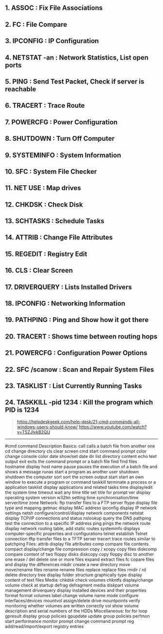 ## 1. ASSOC : Fix File Associations

## 2. FC : File Compare

## 3. IPCONFIG : IP Configuration

## 4. NETSTAT -an : Network Statistics, List open ports

## 5. PING : Send Test Packet, Check if server is reachable

## 6. TRACERT : Trace Route

## 7. POWERCFG : Power Configuration

## 8. SHUTDOWN : Turn Off Computer

## 9. SYSTEMINFO : System Information

## 10. SFC : System File Checker

## 11. NET USE : Map drives

## 12. CHKDSK : Check Disk

## 13. SCHTASKS : Schedule Tasks

## 14. ATTRIB : Change File Attributes

## 15. REGEDIT : Registry Edit

## 16. CLS : Clear Screen

## 17. DRIVERQUERY : Lists Installed Drivers

## 18. IPCONFIG : Networking Information

## 19. PATHPING : Ping and Show how it got there

## 20. TRACERT : Shows time between routing hops

## 21. POWERCFG : Configuration Power Options

## 22. SFC /scanow : Scan and Repair System Files

## 23. TASKLIST : List Currently Running Tasks

## 24. TASKKILL -pid 1234 : Kill the program which PID is 1234

> https://helpdeskgeek.com/help-desk/21-cmd-commands-all-windows-users-should-know/
> https://www.youtube.com/watch?v=TSZJIxkB2QU

---

#cmd command	Description
Basics:
call	calls a batch file from another one
cd	change directory
cls	clear screen
cmd	start command prompt
color	change console color
date	show/set date
dir	list directory content
echo	text output
exit	exits the command prompt or a batch file
find	find files
hostname	display host name
pause	pauses the execution of a batch file and shows a message
runas	start a program as another user
shutdown	shutdown the computer
sort	sort the screen output
start	start an own window to execute a program or command
taskkill	terminate a process or a application
tasklist	display applications and related tasks
time	display/edit the system time
timeout	wait any time
title	set title for prompt
ver	display operating system version
w32tm	setting time synchronisation/time server/time zone
Network:
ftp	transfer files to a FTP server
ftype	display file type and mapping
getmac	display MAC address
ipconfig	display IP network settings
netsh	configure/control/display network components
netstat	display TCP/IP connections and status
nslookup	query the DNS
pathping	test the connection to a specific IP address
ping	pings the network
route	display network routing table, add static routes
systeminfo	displays computer-specific properties and configurations
telnet	establish Telnet connection
tftp	transfer files to a TFTP server
tracert	trace routes similar to patchping
Files:
attrib	display file attributes
comp	compare file contents
compact	display/change file compression
copy / xcopy	copy files
diskcomp	compare content of two floppy disks
diskcopy	copy floppy disc to another one
erase / del	delete one or more files
expand	extract files
fc	copare files and display the differences
mkdir	create a new directory
move	move/rename files
rename	rename files
replace	replace files
rmdir / rd	delete directory
tree	display folder structure graphically
type	display content of text files
Media:
chkdsk	check volumes
chkntfs	display/change volume check at startup
defrag	defragment media
diskpart	volume management
driverquery	display installed devices and their properties
format	format volumes
label	change volume name
mode	configure interfaces/devices
mountvol	assign/delete drive mountpoints
verify	monitoring whether volumes are written correctly
vol	show volume description and serial numbers of the HDDs
Miscellaneous:
for	for loop
gpresult	display group policies
gpupdate	update group policies
perfmon	start performance monitor
prompt	change command prompt
reg	add/read/import/export registry entries


